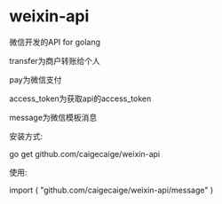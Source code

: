 # weixin-api
微信开发的API for golang

transfer为商户转账给个人

pay为微信支付

access_token为获取api的access_token

message为微信模板消息

安装方式:

go get github.com/caigecaige/weixin-api


使用:

import (
  "github.com/caigecaige/weixin-api/message"
)
